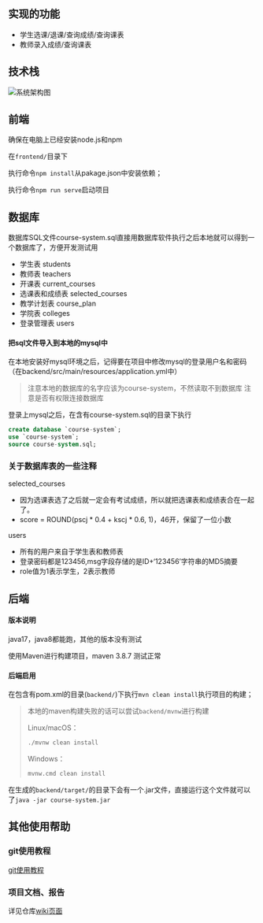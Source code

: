 ## 实现的功能

- 学生选课/退课/查询成绩/查询课表
- 教师录入成绩/查询课表

## 技术栈

![系统架构图](https://s2.loli.net/2023/11/04/6MXEqsY5A8lTzGD.png)

## 前端

确保在电脑上已经安装node.js和npm

在`frontend/`目录下

执行命令`npm install`从pakage.json中安装依赖；

执行命令`npm run serve`启动项目

## 数据库

数据库SQL文件course-system.sql直接用数据库软件执行之后本地就可以得到一个数据库了，方便开发测试用

-   学生表 students
-   教师表 teachers
-   开课表 current_courses
-   选课表和成绩表 selected_courses
-   教学计划表 course_plan
-   学院表 colleges
-   登录管理表 users



#### 把sql文件导入到本地的mysql中

在本地安装好mysql环境之后，记得要在项目中修改mysql的登录用户名和密码（在backend/src/main/resources/application.yml中）

> 注意本地的数据库的名字应该为course-system，不然读取不到数据库
> 注意是否有权限连接数据库

登录上mysql之后，在含有course-system.sql的目录下执行

```sql
create database `course-system`;
use `course-system`;
source course-system.sql;
```


### 关于数据库表的一些注释

selected_courses

-   因为选课表选了之后就一定会有考试成绩，所以就把选课表和成绩表合在一起了。
-   score = ROUND(pscj * 0.4 + kscj * 0.6, 1)，46开，保留了一位小数


users

-   所有的用户来自于学生表和教师表
-   登录密码都是123456,msg字段存储的是ID+‘123456’字符串的MD5摘要
-   role值为1表示学生，2表示教师


## 后端

#### 版本说明

java17，java8都能跑，其他的版本没有测试

使用Maven进行构建项目，maven 3.8.7 测试正常


#### 后端启用

在包含有pom.xml的目录(`backend/`)下执行`mvn clean install`执行项目的构建；

> 本地的maven构建失败的话可以尝试`backend/mvnw`进行构建
> 
> Linux/macOS：
> ```bash
> ./mvnw clean install
> ```
> Windows：
>
> ```bash
> mvnw.cmd clean install
> ```

在生成的`backend/target/`的目录下会有一个.jar文件，直接运行这个文件就可以了`java -jar course-system.jar`


## 其他使用帮助

### git使用教程

[git使用教程](https://sirius1y.top/posts/notes/tools/git-use/)

### 项目文档、报告

详见仓库[wiki页面](https://github.com/sirius2alpha/CourseSystem/wiki)
